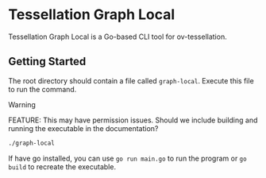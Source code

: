 <!--
 Copyright (C) 2024 Project-ACT
 
 This file is part of be-graph-local-go.
 
 be-graph-local-go is free software: you can redistribute it and/or modify
 it under the terms of the GNU General Public License as published by
 the Free Software Foundation, either version 3 of the License, or
 (at your option) any later version.
 
 be-graph-local-go is distributed in the hope that it will be useful,
 but WITHOUT ANY WARRANTY; without even the implied warranty of
 MERCHANTABILITY or FITNESS FOR A PARTICULAR PURPOSE.  See the
 GNU General Public License for more details.
 
 You should have received a copy of the GNU General Public License
 along with be-graph-local-go.  If not, see <https://www.gnu.org/licenses/>.
-->

# Tessellation Graph Local

Tessellation Graph Local is a Go-based CLI tool for ov-tessellation.

## Getting Started

The root directory should contain a file called `graph-local`. Execute this file to run the command.

> [!WARNING]  
> FEATURE: This may have permission issues. Should we include building and running the executable in the documentation?

```sh
./graph-local
```

If have go installed, you can use `go run main.go` to run the program or `go build` to recreate the executable.